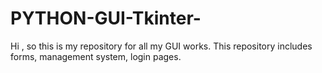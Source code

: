 # PYTHON-GUI-Tkinter-
Hi , so this is my repository for all my GUI works. This repository includes forms, management system, login pages. 
